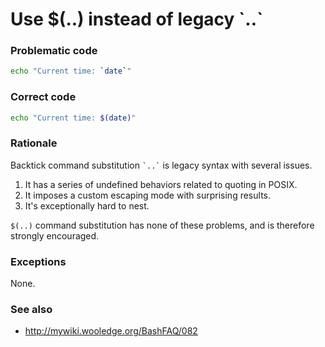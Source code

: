 # Use $(..) instead of legacy \`..\`

### Problematic code

```sh
echo "Current time: `date`"
```

### Correct code

```sh
echo "Current time: $(date)"
```

### Rationale

Backtick command substitution `` `..` `` is legacy syntax with several issues.

1. It has a series of undefined behaviors related to quoting in POSIX.
1. It imposes a custom escaping mode with surprising results.
1. It's exceptionally hard to nest.

`$(..)` command substitution has none of these problems, and is therefore strongly encouraged.

### Exceptions

None.

### See also

- http://mywiki.wooledge.org/BashFAQ/082
